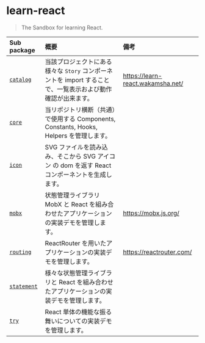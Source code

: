 # learn-react

> The Sandbox for learning React.

|Sub package|概要|備考|
|:---|:---|:---|
|[`catalog`](/tree/main/packages/catalog)|当該プロジェクトにある様々な `Story` コンポーネントを import することで、一覧表示および動作確認が出来ます。|https://learn-react.wakamsha.net/|
|[`core`](/tree/main/packages/core)|当リポジトリ横断（共通）で使用する Components, Constants, Hooks, Helpers を管理します。||
|[`icon`](/tree/main/packages/icon)|SVG ファイルを読み込み、そこから SVG アイコン の dom を返す React コンポーネントを生成します。||
|[`mobx`](/tree/main/packages/mobx)|状態管理ライブラリ MobX と React を組み合わせたアプリケーションの実装デモを管理します。|https://mobx.js.org/|
|[`routing`](/tree/main/packages/routing)|ReactRouter を用いたアプリケーションの実装デモを管理します。|https://reactrouter.com/|
|[`statement`](/tree/main/packages/statement)|様々な状態管理ライブラリと React を組み合わせたアプリケーションの実装デモを管理します。||
|[`try`](/tree/main/packages/try)|React 単体の機能な振る舞いについての実装デモを管理します。||
